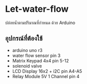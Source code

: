 # Let-water-flow
ปล่อยน้ำตามปริมาณที่กำหนด ด้วย Arduino

## อุปกรณ์ที่ต้องใช้
- arduino uno r3
- water flow sensor pin 3
- Matrix Keypad 4x4 pin 5-12
- solenoid valve
- LCD Display 16x2 + i2C pin A4-A5
- Relay Module 5V 1 Channel pin 4
